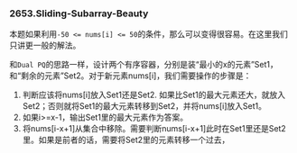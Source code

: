 ### 2653.Sliding-Subarray-Beauty

本题如果利用`-50 <= nums[i] <= 50`的条件，那么可以变得很容易。在这里我们只讲更一般的解法。

和`Dual PQ`的思路一样，设计两个有序容器，分别是装“最小的x的元素”Set1，和“剩余的元素”Set2。对于新元素nums[i]，我们需要操作的步骤是：
1. 判断应该将nums[i]放入Set1还是Set2. 如果比Set1的最大元素还大，就放入Set2；否则就将Set1的最大元素转移到Set2，并将nums[i]放入Set1。
2. 如果i>=x-1，输出Set1里的最大元素作为答案。
3. 将nums[i-x+1]从集合中移除。需要判断nums[i-x+1]此时在Set1里还是Set2里。如果是前者的话，需要将Set2里的元素转移一个过去，
